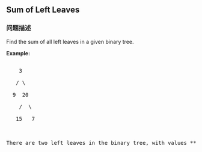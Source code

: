 ## Sum of Left Leaves  
### 问题描述
Find the sum of all left leaves in a given binary tree.

**Example:**
<pre>
    3
   / \
  9  20
    /  \
   15   7

There are two left leaves in the binary tree, with values **9** and **15** respectively. Return **24**.
</pre>

